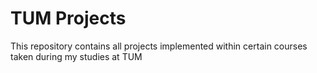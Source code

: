 # TUM Projects 
This repository contains all projects implemented within certain courses taken during my studies at TUM
